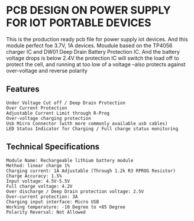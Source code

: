 # PCB DESIGN ON POWER SUPPLY FOR IOT PORTABLE DEVICES

  This is the production ready pcb file for power supply iot devices. And this module perfect foe 3.7V, 1A devices.
Moudule based on the TP4056 charger IC and DW01 Deep Drain Battery Protection IC. And the battery voltage drops is below 2.4V the protection IC will switch the load off to protect the cell, and running at too low of a voltage –also protects against over-voltage and reverse polarity 

## Features
    Under Voltage Cut off / Deep Drain Protection
    Over Current Protection
    Adjustable Current Limit through R-Prog
    Over-voltage charging protection
    Usb Micro Connector (with more commonly available usb cables)
    LED Status Indicator for Charging / Full charge status monitoring
  
## Technical Specifications
    Module Name: Rechargeable lithium battery module
    Method: linear charge 1%
    Charging current: 1A Adjustable (Through 1.2k R3 RPROG Resistor)
    Charge Accuracy: 1.5%
    Input voltage: 4.5V-5.5V
    Full charge voltage: 4.2V
    Over discharge / Deep Drain protection voltage: 2.5V
    Over-current protection: 3A
    Charging input interface: Micro USB
    Working temperature: -10 Degree to +85 Degree
    Polarity Reversal: Not Allowed

